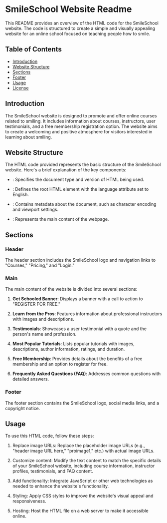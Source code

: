 # SmileSchool Website Readme

This README provides an overview of the HTML code for the SmileSchool website. The code is structured to create a simple and visually appealing website for an online school focused on teaching people how to smile.

## Table of Contents
- [Introduction](#introduction)
- [Website Structure](#website-structure)
- [Sections](#sections)
- [Footer](#footer)
- [Usage](#usage)
- [License](#license)

## Introduction

The SmileSchool website is designed to promote and offer online courses related to smiling. It includes information about courses, instructors, user testimonials, and a free membership registration option. The website aims to create a welcoming and positive atmosphere for visitors interested in learning about smiling.

## Website Structure

The HTML code provided represents the basic structure of the SmileSchool website. Here's a brief explanation of the key components:

- **<!DOCTYPE html>**: Specifies the document type and version of HTML being used.

- **<html lang="en">**: Defines the root HTML element with the language attribute set to English.

- **<head>**: Contains metadata about the document, such as character encoding and viewport settings.

- **<body>**: Represents the main content of the webpage.

## Sections

### Header

The header section includes the SmileSchool logo and navigation links to "Courses," "Pricing," and "Login."

### Main

The main content of the website is divided into several sections:

1. **Get Schooled Banner**: Displays a banner with a call to action to "REGISTER FOR FREE."

2. **Learn from the Pros**: Features information about professional instructors with images and descriptions.

3. **Testimonials**: Showcases a user testimonial with a quote and the person's name and profession.

4. **Most Popular Tutorials**: Lists popular tutorials with images, descriptions, author information, ratings, and duration.

5. **Free Membership**: Provides details about the benefits of a free membership and an option to register for free.

6. **Frequently Asked Questions (FAQ)**: Addresses common questions with detailed answers.

### Footer

The footer section contains the SmileSchool logo, social media links, and a copyright notice.

## Usage

To use this HTML code, follow these steps:

1. Replace image URLs: Replace the placeholder image URLs (e.g., "header image URL here," "proimage1," etc.) with actual image URLs.

2. Customize content: Modify the text content to match the specific details of your SmileSchool website, including course information, instructor profiles, testimonials, and FAQ content.

3. Add functionality: Integrate JavaScript or other web technologies as needed to enhance the website's functionality.

4. Styling: Apply CSS styles to improve the website's visual appeal and responsiveness.

5. Hosting: Host the HTML file on a web server to make it accessible online.
